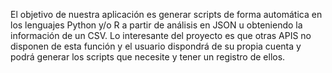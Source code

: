 El objetivo de nuestra aplicación es generar scripts de forma automática en los lenguajes
Python y/o R a partir de análisis en JSON u obteniendo la información de un CSV. 
Lo interesante del proyecto es que otras APIS no disponen de esta función y el usuario dispondrá 
de su propia cuenta y podrá generar los scripts que necesite y tener un registro de ellos.
